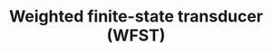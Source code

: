 ---
title: Weighted finite-state transducer (WFST)
related_terms:
 - finite-state-transducer
references:
 - "[Weighted automata - Finite-state transducer - Wikipedia](https://en.wikipedia.org/wiki/Finite-state_transducer#Weighted_automata)"
---